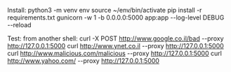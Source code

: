 Install:
	python3 -m venv env
	source ~/env/bin/activate
	pip install -r requirements.txt
	gunicorn -w 1 -b 0.0.0.0:5000 app:app --log-level DEBUG --reload


Test:
	from another shell:
		curl -X POST http://www.google.co.il/bad --proxy http://127.0.0.1:5000
		curl http://www.ynet.co.il --proxy http://127.0.0.1:5000
		curl http://www.malicious.com/malicious --proxy http://127.0.0.1:5000
		curl http://www.yahoo.com/ --proxy http://127.0.0.1:5000